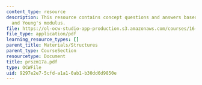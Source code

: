 ```yaml
---
content_type: resource
description: This resource contains concept questions and answers based on strain
  and Young's modulus.
file: https://ol-ocw-studio-app-production.s3.amazonaws.com/courses/16-01-unified-engineering-i-ii-iii-iv-fall-2005-spring-2006/9297e2e75cfda1a10ab1b30dd6d9850e_prszm17a.pdf
file_type: application/pdf
learning_resource_types: []
parent_title: Materials/Structures
parent_type: CourseSection
resourcetype: Document
title: prszm17a.pdf
type: OCWFile
uid: 9297e2e7-5cfd-a1a1-0ab1-b30dd6d9850e
---
```

